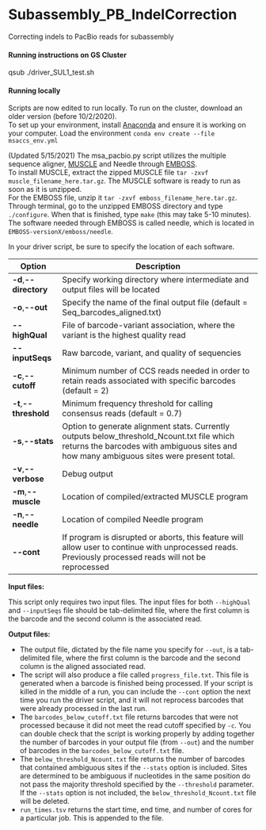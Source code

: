 # Subassembly_PB_IndelCorrection

Correcting indels to PacBio reads for subassembly

#### Running instructions on GS Cluster
qsub ./driver_SUL1_test.sh

#### Running locally

Scripts are now edited to run locally. To run on the cluster, download an older version (before 10/2/2020).  
To set up your environment, install [Anaconda](https://docs.conda.io/projects/conda/en/latest/user-guide/install/) and ensure it is working on your computer. Load the environment `conda env create --file msaccs_env.yml`  


(Updated 5/15/2021)
The msa_pacbio.py script utilizes the multiple sequence aligner, [MUSCLE](https://www.drive5.com/muscle/downloads.htm) and Needle through 
[EMBOSS](http://emboss.sourceforge.net/docs/adminguide/node7.html).  
To install MUSCLE, extract the zipped MUSCLE file `tar -zxvf muscle_filename_here.tar.gz`. The MUSCLE software is ready to run as soon as it is unzipped.  
For the EMBOSS file, unzip it `tar -zxvf emboss_filename_here.tar.gz`. Through terminal, go to the unzipped EMBOSS directory and type `./configure`. When that is finished, type `make` (this may take 5-10 minutes). The software needed through EMBOSS is called needle, which is located in `EMBOSS-versionX/emboss/needle`.  


In your driver script, be sure to specify the location of each software.
  
| Option | Description |
|--------|-------------|
| **-d**,**--directory**	| Specify working directory where intermediate and output files will be located |
| **-o**,**--out** |	Specify the name of the final output file  (default = Seq_barcodes_aligned.txt) |
| **--highQual** | File of barcode-variant association, where the variant is the highest quality read  |
| **--inputSeqs** | Raw barcode, variant, and quality of sequencies |
| **-c**,**--cutoff** |	Minimum number of CCS reads needed in order to retain reads associated with specific barcodes (default = 2) |
| **-t**,**--threshold** |	Minimum frequency threshold for calling consensus reads (default = 0.7) |
| **-s**,**--stats**  | Option to generate alignment stats. Currently outputs below_threshold_Ncount.txt file which returns the barcodes with ambiguous sites and how many ambiguous sites were present total. |
| **-v**,**--verbose** |	Debug output |
| **-m**,**--muscle** | Location of compiled/extracted MUSCLE program |
| **-n**,**--needle** | Location of compiled Needle program |
| **--cont** | If program is disrupted or aborts, this feature will allow user to continue with unprocessed reads. Previously processed reads will not be reprocessed |

**Input files:**

This script only requires two input files. The input files for both `--highQual` and `--inputSeqs` file should be tab-delimited file, where the first column is the barcode and the second column is the associated read.

**Output files:**
  * The output file, dictated by the file name you specify for `--out`, is a tab-delimited file, where the first column is the barcode and the second column is the aligned associated read. 
  * The script will also produce a file called `progress_file.txt`. This file is generated when a barcode is finished being processed. If your script is killed in the middle of a run, you can include the `--cont` option the next time you run the driver script, and it will not reprocess barcodes that were already processed in the last run.
  * The `barcodes_below_cutoff.txt` file returns barcodes that were not processed because it did not meet the read cutoff specified by `-c`. You can double check that the script is working properly by adding together the number of barcodes in your output file (from `--out`) and the number of barcodes in the `barcodes_below_cutoff.txt` file.
  * The `below_threshold_Ncount.txt` file returns the number of barcodes that contained ambiguous sites if the `--stats` option is included. Sites are determined to be ambiguous if nucleotides in the same position do not pass the majority threshold specified by the `--threshold` parameter. If the `--stats` option is not included, the `below_threshold_Ncount.txt` file will be deleted.
  * `run_times.tsv` returns the start time, end time, and number of cores for a particular job. This is appended to the file.
 

